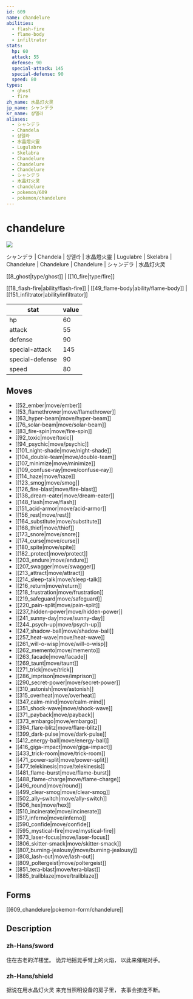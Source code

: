 ```yaml
---
id: 609
name: chandelure
abilities:
  - flash-fire
  - flame-body
  - infiltrator
stats:
  hp: 60
  attack: 55
  defense: 90
  special-attack: 145
  special-defense: 90
  speed: 80
types:
  - ghost
  - fire
zh_name: 水晶灯火灵
jp_name: シャンデラ
kr_name: 샹델라
aliases:
  - シャンデラ
  - Chandela
  - 샹델라
  - 水晶燈火靈
  - Lugulabre
  - Skelabra
  - Chandelure
  - Chandelure
  - Chandelure
  - シャンデラ
  - 水晶灯火灵
  - chandelure
  - pokemon/609
  - pokemon/chandelure
---
```

# chandelure

![](https://raw.githubusercontent.com/PokeAPI/sprites/master/sprites/pokemon/609.png)

シャンデラ | Chandela | 샹델라 | 水晶燈火靈 | Lugulabre | Skelabra | Chandelure | Chandelure | Chandelure | シャンデラ | 水晶灯火灵

[[8_ghost|type/ghost]] | [[10_fire|type/fire]]

[[18_flash-fire|ability/flash-fire]] | [[49_flame-body|ability/flame-body]] | [[151_infiltrator|ability/infiltrator]]

|stat|value|
|---|---|
|hp|60|
|attack|55|
|defense|90|
|special-attack|145|
|special-defense|90|
|speed|80|


## Moves

- [[52_ember|move/ember]]
- [[53_flamethrower|move/flamethrower]]
- [[63_hyper-beam|move/hyper-beam]]
- [[76_solar-beam|move/solar-beam]]
- [[83_fire-spin|move/fire-spin]]
- [[92_toxic|move/toxic]]
- [[94_psychic|move/psychic]]
- [[101_night-shade|move/night-shade]]
- [[104_double-team|move/double-team]]
- [[107_minimize|move/minimize]]
- [[109_confuse-ray|move/confuse-ray]]
- [[114_haze|move/haze]]
- [[123_smog|move/smog]]
- [[126_fire-blast|move/fire-blast]]
- [[138_dream-eater|move/dream-eater]]
- [[148_flash|move/flash]]
- [[151_acid-armor|move/acid-armor]]
- [[156_rest|move/rest]]
- [[164_substitute|move/substitute]]
- [[168_thief|move/thief]]
- [[173_snore|move/snore]]
- [[174_curse|move/curse]]
- [[180_spite|move/spite]]
- [[182_protect|move/protect]]
- [[203_endure|move/endure]]
- [[207_swagger|move/swagger]]
- [[213_attract|move/attract]]
- [[214_sleep-talk|move/sleep-talk]]
- [[216_return|move/return]]
- [[218_frustration|move/frustration]]
- [[219_safeguard|move/safeguard]]
- [[220_pain-split|move/pain-split]]
- [[237_hidden-power|move/hidden-power]]
- [[241_sunny-day|move/sunny-day]]
- [[244_psych-up|move/psych-up]]
- [[247_shadow-ball|move/shadow-ball]]
- [[257_heat-wave|move/heat-wave]]
- [[261_will-o-wisp|move/will-o-wisp]]
- [[262_memento|move/memento]]
- [[263_facade|move/facade]]
- [[269_taunt|move/taunt]]
- [[271_trick|move/trick]]
- [[286_imprison|move/imprison]]
- [[290_secret-power|move/secret-power]]
- [[310_astonish|move/astonish]]
- [[315_overheat|move/overheat]]
- [[347_calm-mind|move/calm-mind]]
- [[351_shock-wave|move/shock-wave]]
- [[371_payback|move/payback]]
- [[373_embargo|move/embargo]]
- [[394_flare-blitz|move/flare-blitz]]
- [[399_dark-pulse|move/dark-pulse]]
- [[412_energy-ball|move/energy-ball]]
- [[416_giga-impact|move/giga-impact]]
- [[433_trick-room|move/trick-room]]
- [[471_power-split|move/power-split]]
- [[477_telekinesis|move/telekinesis]]
- [[481_flame-burst|move/flame-burst]]
- [[488_flame-charge|move/flame-charge]]
- [[496_round|move/round]]
- [[499_clear-smog|move/clear-smog]]
- [[502_ally-switch|move/ally-switch]]
- [[506_hex|move/hex]]
- [[510_incinerate|move/incinerate]]
- [[517_inferno|move/inferno]]
- [[590_confide|move/confide]]
- [[595_mystical-fire|move/mystical-fire]]
- [[673_laser-focus|move/laser-focus]]
- [[806_skitter-smack|move/skitter-smack]]
- [[807_burning-jealousy|move/burning-jealousy]]
- [[808_lash-out|move/lash-out]]
- [[809_poltergeist|move/poltergeist]]
- [[851_tera-blast|move/tera-blast]]
- [[885_trailblaze|move/trailblaze]]

## Forms



[[609_chandelure|pokemon-form/chandelure]]

## Description

### zh-Hans/sword

住在古老的洋楼里。
诡异地摇晃手臂上的火焰，
以此来催眠对手。

### zh-Hans/shield

据说在用水晶灯火灵
来充当照明设备的房子里，
丧事会接连不断。

